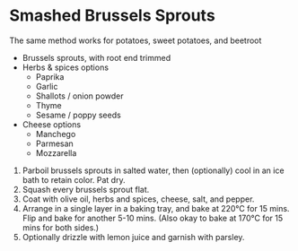 # Smashed Brussels Sprouts

The same method works for potatoes, sweet potatoes, and beetroot

* Brussels sprouts, with root end trimmed
* Herbs & spices options
    * Paprika
    * Garlic
    * Shallots / onion powder
    * Thyme
    * Sesame / poppy seeds
* Cheese options
    * Manchego
    * Parmesan
    * Mozzarella

1. Parboil brussels sprouts in salted water, then (optionally) cool in an ice bath to retain color. Pat dry.
2. Squash every brussels sprout flat. 
3. Coat with olive oil, herbs and spices, cheese, salt, and pepper.
4. Arrange in a single layer in a baking tray, and bake at 220°C for 15 mins. Flip and bake for another 5-10 mins.
   (Also okay to bake at 170°C for 15 mins for both sides.)
5. Optionally drizzle with lemon juice and garnish with parsley.
